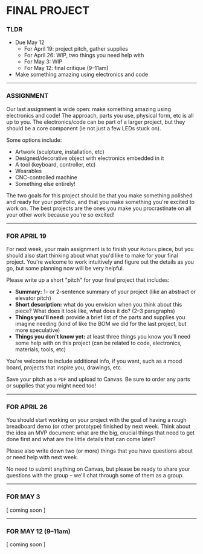 # FINAL PROJECT

### TLDR  
* Due May 12  
  * For April 19: project pitch, gather supplies  
  * For April 26: WIP, two things you need help with  
  * For May 3: WIP  
  * For May 12: final critique (9–11am)  
* Make something amazing using electronics and code  

***

### ASSIGNMENT  
Our last assignment is wide open: make something amazing using electronics and code! The approach, parts you use, physical form, etc is all up to you. The electronics/code can be part of a larger project, but they should be a core component (ie not just a few LEDs stuck on).

Some options include:  
* Artwork (sculpture, installation, etc)  
* Designed/decorative object with electronics embedded in it  
* A tool (keyboard, controller, etc)  
* Wearables  
* CNC-controlled machine  
* Something else entirely!

The two goals for this project should be that you make something polished and ready for your portfolio, and that you make something you're excited to work on. The best projects are the ones you make you procrastinate on all your other work because you're so excited!

***

### FOR APRIL 19  
For next week, your main assignment is to finish your `Motors` piece, but you should also start thinking about what you'd like to make for your final project. You're welcome to work intuitively and figure out the details as you go, but some planning now will be very helpful.

Please write up a short "pitch" for your final project that includes:  

* **Summary:** 1- or 2-sentence summary of your project (like an abstract or elevator pitch)  
* **Short description:** what do you envision when you think about this piece? What does it look like, what does it do? (2–3 paragraphs)  
* **Things you'll need:** provide a brief list of the parts and supplies you imagine needing (kind of like the BOM we did for the last project, but more speculative)  
* **Things you don't know yet:** at least three things you know you'll need some help with on this project (can be related to code, electronics, materials, tools, etc)  

You're welcome to include additional info, if you want, such as a mood board, projects that inspire you, drawings, etc.

Save your pitch as a `PDF` and upload to Canvas. Be sure to order any parts or supplies that you might need too!

***

### FOR APRIL 26  
You should start working on your project with the goal of having a rough breadboard demo (or other prototype) finished by next week. Think about the idea an MVP document: what are the big, crucial things that need to get done first and what are the little details that can come later?

Please also write down two (or more) things that you have questions about or need help with next week.

No need to submit anything on Canvas, but please be ready to share your questions with the group – we'll chat through some of them as a group.

***

### FOR MAY 3  
\[ coming soon \]

***

### FOR MAY 12 (9–11am)  
\[ coming soon \]

